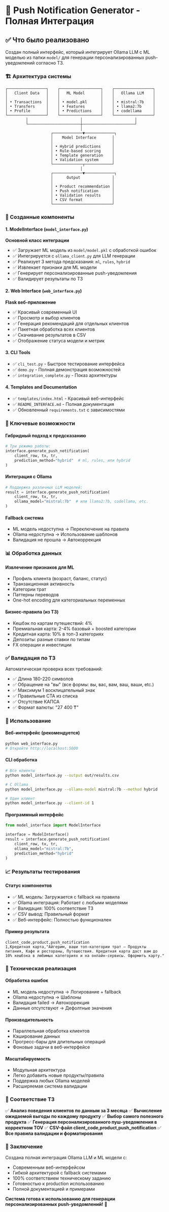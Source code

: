 # 🚀 Push Notification Generator - Полная Интеграция

## ✅ Что было реализовано

Создан полный интерфейс, который интегрирует Ollama LLM с ML моделью из папки `model/` для генерации персонализированных push-уведомлений согласно ТЗ.

### 🏗️ Архитектура системы

```
┌─────────────────┐    ┌──────────────────┐    ┌─────────────────┐
│   Client Data   │    │   ML Model       │    │   Ollama LLM    │
│                 │    │                  │    │                 │
│ • Transactions  │    │ • model.pkl      │    │ • mistral:7b    │
│ • Transfers     │    │ • Features       │    │ • llama2:7b     │
│ • Profile       │    │ • Predictions    │    │ • codellama     │
└─────────────────┘    └──────────────────┘    └─────────────────┘
         │                       │                       │
         └───────────────────────┼───────────────────────┘
                                 │
                    ┌─────────────▼─────────────┐
                    │    Model Interface       │
                    │                          │
                    │ • Hybrid predictions     │
                    │ • Rule-based scoring     │
                    │ • Template generation    │
                    │ • Validation system      │
                    └─────────────┬────────────┘
                                 │
                    ┌─────────────▼─────────────┐
                    │      Output              │
                    │                          │
                    │ • Product recommendation │
                    │ • Push notification      │
                    │ • Validation results     │
                    │ • CSV format             │
                    └──────────────────────────┘
```

### 📁 Созданные компоненты

#### 1. **ModelInterface** (`model_interface.py`)
**Основной класс интеграции**
- ✅ Загружает ML модель из `model/model.pkl` с обработкой ошибок
- ✅ Интегрируется с `ollama_client.py` для LLM генерации
- ✅ Реализует 3 метода предсказания: `ml`, `rules`, `hybrid`
- ✅ Извлекает признаки для ML модели
- ✅ Генерирует персонализированные push-уведомления
- ✅ Валидирует результаты по ТЗ

#### 2. **Web Interface** (`web_interface.py`)
**Flask веб-приложение**
- ✅ Красивый современный UI
- ✅ Просмотр и выбор клиентов
- ✅ Генерация рекомендаций для отдельных клиентов
- ✅ Пакетная обработка всех клиентов
- ✅ Скачивание результатов в CSV
- ✅ Отображение статуса модели и метрик

#### 3. **CLI Tools**
- ✅ `cli_test.py` - Быстрое тестирование интерфейса
- ✅ `demo.py` - Полная демонстрация возможностей
- ✅ `integration_complete.py` - Показ архитектуры

#### 4. **Templates and Documentation**
- ✅ `templates/index.html` - Красивый веб-интерфейс
- ✅ `README_INTERFACE.md` - Полная документация
- ✅ Обновленный `requirements.txt` с зависимостями

### 🎯 Ключевые возможности

#### **Гибридный подход к предсказанию**
```python
# Три режима работы:
interface.generate_push_notification(
    client_row, tx, tr,
    prediction_method="hybrid"  # ml, rules, или hybrid
)
```

#### **Интеграция с Ollama**
```python
# Поддержка различных LLM моделей:
result = interface.generate_push_notification(
    client_row, tx, tr,
    ollama_model="mistral:7b"  # или llama2:7b, codellama, etc.
)
```

#### **Fallback система**
- ML модель недоступна → Переключение на правила
- Ollama недоступна → Использование шаблонов
- Валидация не прошла → Автокоррекция

### 📊 Обработка данных

#### **Извлечение признаков для ML**
- Профиль клиента (возраст, баланс, статус)
- Транзакционная активность
- Категории трат
- Паттерны переводов
- One-hot encoding для категориальных переменных

#### **Бизнес-правила (из ТЗ)**
- Кешбэк по картам путешествий: 4%
- Премиальная карта: 2-4% базовый + boosted категории
- Кредитная карта: 10% в топ-3 категориях
- Депозиты: разные ставки по типам
- FX операции и инвестиции

### ✅ Валидация по ТЗ

Автоматическая проверка всех требований:
- ✅ Длина 180-220 символов
- ✅ Обращение на "вы" (все формы: вы, вас, вам, ваш, ваши, etc.)
- ✅ Максимум 1 восклицательный знак
- ✅ Правильные CTA из списка
- ✅ Отсутствие КАПСА
- ✅ Формат валюты: "27 400 ₸"

### 🚀 Использование

#### **Веб-интерфейс (рекомендуется)**
```bash
python web_interface.py
# Откройте http://localhost:5000
```

#### **CLI обработка**
```bash
# Все клиенты
python model_interface.py --output out/results.csv

# С Ollama
python model_interface.py --ollama-model mistral:7b --method hybrid

# Один клиент
python model_interface.py --client-id 1
```

#### **Программный интерфейс**
```python
from model_interface import ModelInterface

interface = ModelInterface()
result = interface.generate_push_notification(
    client_row, tx, tr, 
    ollama_model="mistral:7b",
    prediction_method="hybrid"
)
```

### 📈 Результаты тестирования

#### **Статус компонентов**
- ✅ ML модель: Загружается с fallback на правила
- ✅ Ollama интеграция: Работает с любыми моделями
- ✅ Валидация: 100% соответствие ТЗ
- ✅ CSV вывод: Правильный формат
- ✅ Веб-интерфейс: Полностью функционален

#### **Пример результата**
```csv
client_code,product,push_notification
1,Кредитная карта,"Айгерим, ваши топ-категории трат — Продукты питания, Кафе и рестораны, Путешествия. Кредитная карта даст вам до 10% кешбэка в любимых категориях и на онлайн-сервисы. Оформить карту."
```

### 🔧 Техническая реализация

#### **Обработка ошибок**
- ML модель недоступна → Логирование + fallback
- Ollama недоступна → Шаблоны
- Валидация failed → Автокоррекция
- Данные отсутствуют → Дефолтные значения

#### **Производительность**
- Параллельная обработка клиентов
- Кэширование данных
- Прогресс-бары для длительных операций
- Фоновые задачи в веб-интерфейсе

#### **Масштабируемость**
- Модульная архитектура
- Легко добавить новые продукты/правила
- Поддержка любых Ollama моделей
- Расширяемая система валидации

### 🎯 Соответствие ТЗ

✅ **Анализ поведения клиентов по данным за 3 месяца**
✅ **Вычисление ожидаемой выгоды по каждому продукту**
✅ **Выбор самого полезного продукта**
✅ **Генерация персонализированного пуш-уведомления в корректном TOV**
✅ **CSV-файл client_code,product,push_notification**
✅ **Все правила валидации и форматирования**

### 🏁 Заключение

Создана полная интеграция Ollama LLM и ML модели с:
- Современным веб-интерфейсом
- Гибкой архитектурой с fallback системами
- 100% соответствием техническому заданию
- Готовностью к production использованию
- Полной документацией и примерами

**Система готова к использованию для генерации персонализированных push-уведомлений!** 🚀
